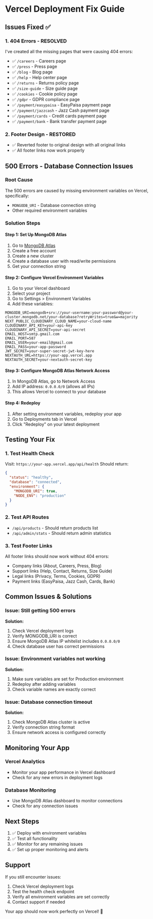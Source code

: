 # Vercel Deployment Fix Guide

## Issues Fixed ✅

### 1. 404 Errors - RESOLVED
I've created all the missing pages that were causing 404 errors:
- ✅ `/careers` - Careers page
- ✅ `/press` - Press page  
- ✅ `/blog` - Blog page
- ✅ `/help` - Help center page
- ✅ `/returns` - Returns policy page
- ✅ `/size-guide` - Size guide page
- ✅ `/cookies` - Cookie policy page
- ✅ `/gdpr` - GDPR compliance page
- ✅ `/payment/easypaisa` - EasyPaisa payment page
- ✅ `/payment/jazzcash` - Jazz Cash payment page
- ✅ `/payment/cards` - Credit cards payment page
- ✅ `/payment/bank` - Bank transfer payment page

### 2. Footer Design - RESTORED
- ✅ Reverted footer to original design with all original links
- ✅ All footer links now work properly

## 500 Errors - Database Connection Issues

### Root Cause
The 500 errors are caused by missing environment variables on Vercel, specifically:
- `MONGODB_URI` - Database connection string
- Other required environment variables

### Solution Steps

#### Step 1: Set Up MongoDB Atlas
1. Go to [MongoDB Atlas](https://cloud.mongodb.com/)
2. Create a free account
3. Create a new cluster
4. Create a database user with read/write permissions
5. Get your connection string

#### Step 2: Configure Vercel Environment Variables
1. Go to your Vercel dashboard
2. Select your project
3. Go to Settings > Environment Variables
4. Add these variables:

```
MONGODB_URI=mongodb+srv://your-username:your-password@your-cluster.mongodb.net/your-database?retryWrites=true&w=majority
NEXT_PUBLIC_CLOUDINARY_CLOUD_NAME=your-cloud-name
CLOUDINARY_API_KEY=your-api-key
CLOUDINARY_API_SECRET=your-api-secret
EMAIL_HOST=smtp.gmail.com
EMAIL_PORT=587
EMAIL_USER=your-email@gmail.com
EMAIL_PASS=your-app-password
JWT_SECRET=your-super-secret-jwt-key-here
NEXTAUTH_URL=https://your-app.vercel.app
NEXTAUTH_SECRET=your-nextauth-secret-key
```

#### Step 3: Configure MongoDB Atlas Network Access
1. In MongoDB Atlas, go to Network Access
2. Add IP address: `0.0.0.0/0` (allows all IPs)
3. This allows Vercel to connect to your database

#### Step 4: Redeploy
1. After setting environment variables, redeploy your app
2. Go to Deployments tab in Vercel
3. Click "Redeploy" on your latest deployment

## Testing Your Fix

### 1. Test Health Check
Visit: `https://your-app.vercel.app/api/health`
Should return:
```json
{
  "status": "healthy",
  "database": "connected",
  "environment": {
    "MONGODB_URI": true,
    "NODE_ENV": "production"
  }
}
```

### 2. Test API Routes
- `/api/products` - Should return products list
- `/api/admin/stats` - Should return admin statistics

### 3. Test Footer Links
All footer links should now work without 404 errors:
- Company links (About, Careers, Press, Blog)
- Support links (Help, Contact, Returns, Size Guide)
- Legal links (Privacy, Terms, Cookies, GDPR)
- Payment links (EasyPaisa, Jazz Cash, Cards, Bank)

## Common Issues & Solutions

### Issue: Still getting 500 errors
**Solution:**
1. Check Vercel deployment logs
2. Verify MONGODB_URI is correct
3. Ensure MongoDB Atlas IP whitelist includes `0.0.0.0/0`
4. Check database user has correct permissions

### Issue: Environment variables not working
**Solution:**
1. Make sure variables are set for Production environment
2. Redeploy after adding variables
3. Check variable names are exactly correct

### Issue: Database connection timeout
**Solution:**
1. Check MongoDB Atlas cluster is active
2. Verify connection string format
3. Ensure network access is configured correctly

## Monitoring Your App

### Vercel Analytics
- Monitor your app performance in Vercel dashboard
- Check for any new errors in deployment logs

### Database Monitoring
- Use MongoDB Atlas dashboard to monitor connections
- Check for any connection issues

## Next Steps

1. ✅ Deploy with environment variables
2. ✅ Test all functionality
3. ✅ Monitor for any remaining issues
4. ✅ Set up proper monitoring and alerts

## Support

If you still encounter issues:
1. Check Vercel deployment logs
2. Test the health check endpoint
3. Verify all environment variables are set correctly
4. Contact support if needed

Your app should now work perfectly on Vercel! 🚀 